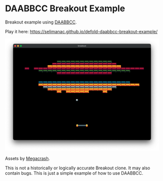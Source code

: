 # DAABBCC Breakout Example

Breakout example using [DAABBCC](https://github.com/selimanac/defold-daabbcc).    

Play it here: https://selimanac.github.io/defold-daabbcc-breakout-example/

![DAABBCC Breakout](/.github/breakout.png?raw=true) 

Assets by [Megacrash](https://megacrash.itch.io/). 

This is not a historically or logically accurate Breakout clone. It may also contain bugs. This is just a simple example of how to use DAABBCC.